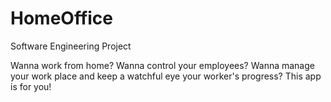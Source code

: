 # HomeOffice
Software Engineering Project

Wanna work from home? Wanna control your employees? Wanna manage your work place and keep a watchful eye your worker's progress? This app is for you!
